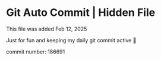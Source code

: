 # Git Auto Commit | Hidden File

This file was added Feb 12, 2025

Just for fun and keeping my daily git commit active 🤪

commit number: 186691
